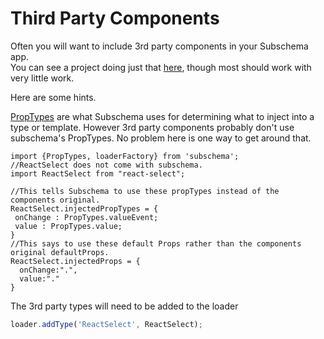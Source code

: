 Third Party Components
===
Often you will want to include 3rd party components in your Subschema app.  
You can see a project doing just that [here](https://github.com/subschema/subschema-external-component-example), though most should work with very little work.

Here are some hints.

[PropTypes](./Resolvers) are what Subschema uses for determining what to inject into a type or template.   However 3rd party components probably don't use subschema's PropTypes.  No problem here is one way to get around that.


```es6
import {PropTypes, loaderFactory} from 'subschema';
//ReactSelect does not come with subschema.
import ReactSelect from "react-select";

//This tells Subschema to use these propTypes instead of the components original.
ReactSelect.injectedPropTypes = {
 onChange : PropTypes.valueEvent;
 value : PropTypes.value;
}
//This says to use these default Props rather than the components original defaultProps.
ReactSelect.injectedProps = {
  onChange:".",
  value:"."
}

```

The 3rd party types will need to be added to the loader

```js
loader.addType('ReactSelect', ReactSelect);
```